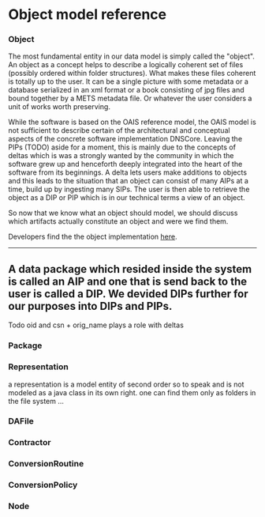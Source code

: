# Object model reference

### Object

The most fundamental entity in our data model is simply called the "object". 
An object as a concept helps to describe a logically coherent set of files (possibly ordered within folder structures). 
What makes these files coherent is totally up to the user. It can be a single picture with some metadata or a database 
serialized in an xml format or a book consisting of jpg files and bound together by a METS metadata file. Or whatever
the user considers a unit of works worth preserving.

While the software is based on the OAIS reference model, the OAIS model is not sufficient to describe certain
of the architectural and conceptual aspects of the concrete software implementation DNSCore. Leaving the PIPs (TODO)
aside for a moment, this is mainly due to the concepts of deltas which is was a strongly wanted by the community in which
the software grew up and henceforth deeply integrated into the heart of the software from its beginnings. A delta lets 
users make additions to objects and this leads to the situation that an object can consist of many AIPs at a time,
build up by ingesting many SIPs. The user is then able to retrieve the object as a DIP or PIP which is in our technical
terms a view of an object. 

So now that we know what an object should model, we should discuss which artifacts actually constitute an object
and were we find them.

Developers find the the object implementation [here](https://github.com/da-nrw/DNSCore/blob/master/ContentBroker/src/main/java/de/uzk/hki/da/model/Object.java).


---------------
A data package
which resided inside the system is called an AIP and one that is send back to the user is called a DIP.
We devided DIPs further for our purposes into DIPs and PIPs.
---------------

Todo oid and csn + orig_name
plays a role with deltas

### Package

### Representation

a representation is a model entity of second order so to speak and
is not modeled as a java class in its own right. one can find them
only as folders in the file system ...

### DAFile

### Contractor

### ConversionRoutine

### ConversionPolicy

### Node


